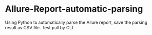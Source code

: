# Allure-Report-automatic-parsing
Using Python to automatically parse the Allure report, save the parsing result as CSV file.
Test pull by CLI